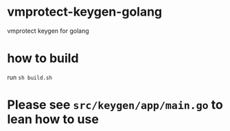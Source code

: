# vmprotect-keygen-golang
vmprotect keygen for golang

# how to build
run `sh build.sh`

# Please see `src/keygen/app/main.go` to lean how to use